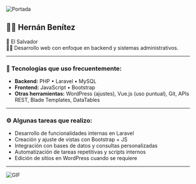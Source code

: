 ![Portada](https://i.imgur.com/z6C2fUC.png)  <!-- ejemplo -->


## 👨‍💻 Hernán Benítez

📍 El Salvador  
🧑‍💻 Desarrollo web con enfoque en backend y sistemas administrativos.

---

### 🧰 Tecnologías que uso frecuentemente:

- **Backend:** PHP • Laravel • MySQL  
- **Frontend:** JavaScript • Bootstrap  
- **Otras herramientas:** WordPress (ajustes), Vue.js (uso puntual), Git, APIs REST, Blade Templates, DataTables

---

### ⚙️ Algunas tareas que realizo:

- Desarrollo de funcionalidades internas en Laravel  
- Creación y ajuste de vistas con Bootstrap + JS  
- Integración con bases de datos y consultas personalizadas  
- Automatización de tareas repetitivas y scripts internos  
- Edición de sitios en WordPress cuando se requiere

---

![GIF](https://media.giphy.com/media/qgQUggAC3Pfv687qPC/giphy.gif)
